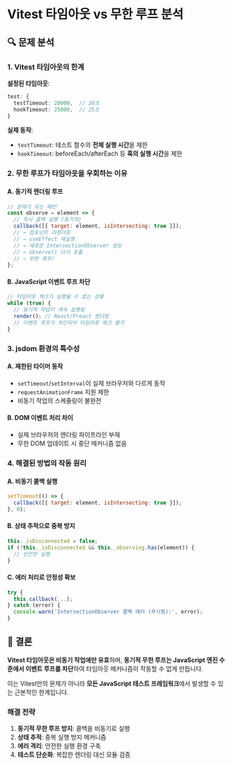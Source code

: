 # Vitest 타임아웃 vs 무한 루프 분석

## 🔍 문제 분석

### 1. Vitest 타임아웃의 한계

**설정된 타임아웃**:

```typescript
test: {
  testTimeout: 20000,  // 20초
  hookTimeout: 25000,  // 25초
}
```

**실제 동작**:

- `testTimeout`: 테스트 함수의 **전체 실행 시간**을 제한
- `hookTimeout`: beforeEach/afterEach 등 **훅의 실행 시간**을 제한

### 2. 무한 루프가 타임아웃을 우회하는 이유

#### A. 동기적 렌더링 루프

```javascript
// 문제가 되는 패턴
const observe = element => {
  // 즉시 콜백 실행 (동기적)
  callback([{ target: element, isIntersecting: true }]);
  // → 컴포넌트 리렌더링
  // → useEffect 재실행
  // → 새로운 IntersectionObserver 생성
  // → observe() 다시 호출
  // → 무한 루프!
};
```

#### B. JavaScript 이벤트 루프 차단

```javascript
// 타임아웃 체크가 실행될 수 없는 상황
while (true) {
  // 동기적 작업이 계속 실행됨
  render(); // React/Preact 렌더링
  // 이벤트 루프가 차단되어 타임아웃 체크 불가
}
```

### 3. jsdom 환경의 특수성

#### A. 제한된 타이머 동작

- `setTimeout`/`setInterval`이 실제 브라우저와 다르게 동작
- `requestAnimationFrame` 지원 제한
- 비동기 작업의 스케줄링이 불완전

#### B. DOM 이벤트 처리 차이

- 실제 브라우저의 렌더링 파이프라인 부재
- 무한 DOM 업데이트 시 중단 메커니즘 없음

### 4. 해결된 방법의 작동 원리

#### A. 비동기 콜백 실행

```javascript
setTimeout(() => {
  callback([{ target: element, isIntersecting: true }]);
}, 0);
```

#### B. 상태 추적으로 중복 방지

```javascript
this._isDisconnected = false;
if (!this._isDisconnected && this._observing.has(element)) {
  // 안전한 실행
}
```

#### C. 에러 처리로 안정성 확보

```javascript
try {
  this.callback(...);
} catch (error) {
  console.warn('IntersectionObserver 콜백 에러 (무시됨):', error);
}
```

## 🎯 결론

**Vitest 타임아웃은 비동기 작업에만 유효**하며, **동기적 무한 루프는 JavaScript
엔진 수준에서 이벤트 루프를 차단**하여 타임아웃 메커니즘이 작동할 수 없게
만듭니다.

이는 Vitest만의 문제가 아니라 **모든 JavaScript 테스트 프레임워크**에서 발생할
수 있는 근본적인 한계입니다.

### 해결 전략

1. **동기적 무한 루프 방지**: 콜백을 비동기로 실행
2. **상태 추적**: 중복 실행 방지 메커니즘
3. **에러 격리**: 안전한 실행 환경 구축
4. **테스트 단순화**: 복잡한 렌더링 대신 모듈 검증

